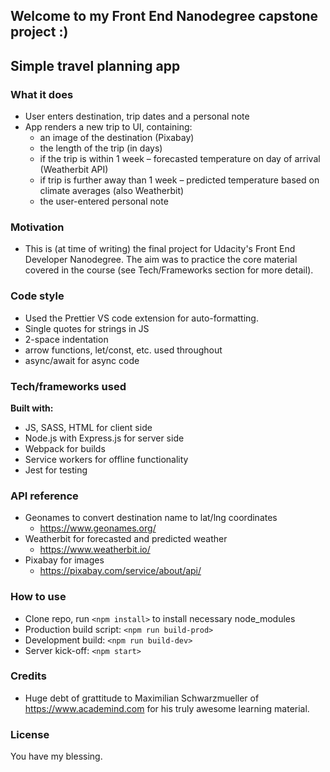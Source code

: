 ## Welcome to my Front End Nanodegree capstone project :)

## Simple travel planning app

### What it does
* User enters destination, trip dates and a personal note
* App renders a new trip to UI, containing:
  * an image of the destination (Pixabay)
  * the length of the trip (in days)
  * if the trip is within 1 week – forecasted temperature on day of arrival (Weatherbit API)
  * if trip is further away than 1 week – predicted temperature based on climate averages (also Weatherbit)
  * the user-entered personal note


### Motivation 
* This is (at time of writing) the final project for Udacity's Front End Developer Nanodegree. The aim was to practice
  the core material covered in the course (see Tech/Frameworks section for more detail). 


### Code style
* Used the Prettier VS code extension for auto-formatting. 
* Single quotes for strings in JS
* 2-space indentation
* arrow functions, let/const, etc. used throughout
* async/await for async code


### Tech/frameworks used
**Built with:**
* JS, SASS, HTML for client side
* Node.js with Express.js for server side
* Webpack for builds
* Service workers for offline functionality
* Jest for testing


### API reference
* Geonames to convert destination name to lat/lng coordinates
  * https://www.geonames.org/
* Weatherbit for forecasted and predicted weather
  * https://www.weatherbit.io/
* Pixabay for images
  * https://pixabay.com/service/about/api/ 


### How to use
* Clone repo, run `<npm install>` to install necessary node_modules
* Production build script: `<npm run build-prod>`
* Development build: `<npm run build-dev>`
* Server kick-off: `<npm start>`


### Credits
* Huge debt of grattitude to Maximilian Schwarzmueller of https://www.academind.com for his truly awesome learning material. 


### License
You have my blessing. 
